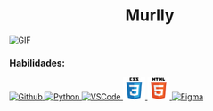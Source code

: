 <h1 align="center">Murlly</h1>
  <tr>
    <td>
      <img src="https://media1.tenor.com/m/BunrT3C3RmQAAAAC/neferoku-kokushib%C5%8D.gif" alt="GIF" width="200px">
    </td>
    <td>
       <div>
        <h3>Habilidades:</h3>
        <div align="left">
            <a href="https://github.com/" target="_blank" rel="noreferrer"> 
                <img src="https://cdn.jsdelivr.net/gh/devicons/devicon@latest/icons/github/github-original.svg" alt="Github" width="40" height="40" /> 
            </a>
            <a href="https://www.python.org/" target="_blank" rel="noreferrer"> 
                <img src="https://cdn.jsdelivr.net/gh/devicons/devicon@latest/icons/python/python-original.svg" alt="Python" width="40" height="40" /> 
            </a>
            <a href="https://code.visualstudio.com/" target="_blank" rel="noreferrer"> 
                <img src="https://cdn.jsdelivr.net/gh/devicons/devicon@latest/icons/vscode/vscode-original.svg" alt="VSCode" width="40" height="40" /> 
            </a>
            <a href="https://www.w3schools.com/css/" target="_blank" rel="noreferrer"> 
                <img src="https://raw.githubusercontent.com/devicons/devicon/master/icons/css3/css3-original-wordmark.svg" alt="CSS3" width="40" height="40"/> 
            </a>
            <a href="https://www.w3.org/html/" target="_blank" rel="noreferrer"> 
                <img src="https://raw.githubusercontent.com/devicons/devicon/master/icons/html5/html5-original-wordmark.svg" alt="HTML5" width="40" height="40"/> 
            </a>
            <a href="https://www.figma.com/" target="_blank" rel="noreferrer"> 
                <img src="https://www.vectorlogo.zone/logos/figma/figma-icon.svg" alt="Figma" width="40" height="40"/> 
            </a>
        </div>
    </div>
    </td>
  </tr>
</table>

</section>
